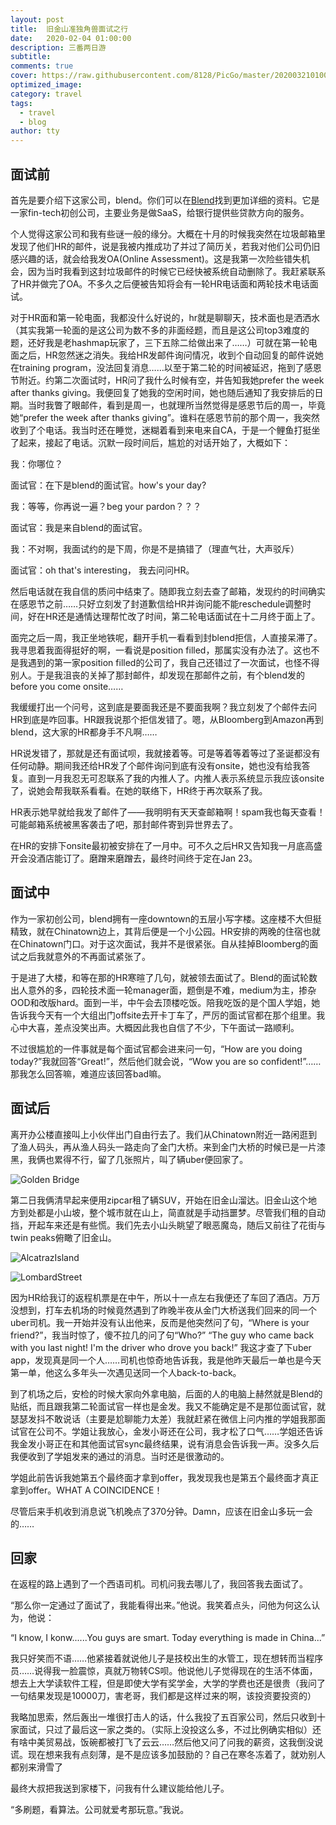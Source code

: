 ```yaml
---
layout: post
title:  旧金山准独角兽面试之行
date:   2020-02-04 01:00:00
description: 三番两日游
subtitle: 
comments: true
cover: https://raw.githubusercontent.com/8128/PicGo/master/20200321010044.png
optimized_image: 
category: travel
tags:
  - travel
  - blog
author: tty
---
```


## 面试前

首先是要介绍下这家公司，blend。你们可以在[Blend](https://blend.com/)找到更加详细的资料。它是一家fin-tech初创公司，主要业务是做SaaS，给银行提供些贷款方向的服务。

个人觉得这家公司和我有些谜一般的缘分。大概在十月的时候我突然在垃圾邮箱里发现了他们HR的邮件，说是我被内推成功了并过了简历关，若我对他们公司仍旧感兴趣的话，就会给我发OA(Online Assessment)。这是我第一次险些错失机会，因为当时我看到这封垃圾邮件的时候它已经快被系统自动删除了。我赶紧联系了HR并做完了OA。不多久之后便被告知将会有一轮HR电话面和两轮技术电话面试。

对于HR面和第一轮电面，我都没什么好说的，hr就是聊聊天，技术面也是洒洒水（其实我第一轮面的是这公司为数不多的非面经题，而且是这公司top3难度的题，还好我是老hashmap玩家了，三下五除二给做出来了……）可就在第一轮电面之后，HR忽然迷之消失。我给HR发邮件询问情况，收到个自动回复的邮件说她在training program，没法回复消息……以至于第二轮的时间被延迟，拖到了感恩节附近。约第二次面试时，HR问了我什么时候有空，并告知我她prefer the week after thanks giving。我便回复了她我的空闲时间，她也随后通知了我安排后的日期。当时我瞥了眼邮件，看到是周一，也就理所当然觉得是感恩节后的周一，毕竟她“prefer the week after thanks giving”。谁料在感恩节前的那个周一，我突然收到了个电话。我当时还在睡觉，迷糊着看到来电来自CA，于是一个鲤鱼打挺坐了起来，接起了电话。沉默一段时间后，尴尬的对话开始了，大概如下：

我：你哪位？

面试官：在下是blend的面试官。how's your day?

我：等等，你再说一遍？beg your pardon？？？

面试官：我是来自blend的面试官。

我：不对啊，我面试约的是下周，你是不是搞错了（理直气壮，大声驳斥）

面试官：oh that's interesting， 我去问问HR。

然后电话就在我自信的质问中结束了。随即我立刻去查了邮箱，发现约的时间确实在感恩节之前……只好立刻发了封道歉信给HR并询问能不能reschedule调整时间，好在HR还是通情达理帮忙改了时间，第二轮电话面试在十二月终于面上了。

面完之后一周，我正坐地铁呢，翻开手机一看看到封blend拒信，人直接呆滞了。我寻思着我面得挺好的啊，一看说是position filled，那属实没有办法了。这也不是我遇到的第一家position filled的公司了，我自己还错过了一次面试，也怪不得别人。于是我沮丧的关掉了那封邮件，却发现在那邮件之前，有个blend发的before you come onsite……

我缓缓打出一个问号，这到底是要面我还是不要面我啊？我立刻发了个邮件去问HR到底是咋回事。HR跟我说那个拒信发错了。嗯，从Bloomberg到Amazon再到blend，这大家的HR都身手不凡啊……

HR说发错了，那就是还有面试呗，我就接着等。可是等着等着等过了圣诞都没有任何动静。期间我还给HR发了个邮件询问到底有没有onsite，她也没有给我答复。直到一月我忍无可忍联系了我的内推人了。内推人表示系统显示我应该onsite了，说她会帮我联系看看。在她的联络下，HR终于再次联系了我。

HR表示她早就给我发了邮件了——我明明有天天查邮箱啊！spam我也每天查看！可能邮箱系统被黑客袭击了吧，那封邮件寄到异世界去了。

在HR的安排下onsite最初被安排在了一月中。可不久之后HR又告知我一月底高盛开会没酒店能订了。磨蹭来磨蹭去，最终时间终于定在Jan 23。

## 面试中

作为一家初创公司，blend拥有一座downtown的五层小写字楼。这座楼不大但挺精致，就在Chinatown边上，其背后便是一个小公园。HR安排的两晚的住宿也就在Chinatown门口。对于这次面试，我并不是很紧张。自从挂掉Bloomberg的面试之后我就意外的不再面试紧张了。

于是进了大楼，和等在那的HR寒暄了几句，就被领去面试了。Blend的面试轮数出人意外的多，四轮技术面一轮manager面，题倒是不难，medium为主，掺杂OOD和改版hard。面到一半，中午会去顶楼吃饭。陪我吃饭的是个国人学姐，她告诉我今天有一个大组出门offsite去开卡丁车了，严厉的面试官都在那个组里。我心中大喜，差点没笑出声。大概因此我也自信了不少，下午面试一路顺利。

不过很尴尬的一件事就是每个面试官都会进来问一句，“How are you doing today?”我就回答“Great!”，然后他们就会说，“Wow you are so confident!”……那我怎么回答嘛，难道应该回答bad嘛。

## 面试后

离开办公楼直接叫上小伙伴出门自由行去了。我们从Chinatown附近一路闲逛到了渔人码头，再从渔人码头一路走向了金门大桥。来到金门大桥的时候已是一片漆黑，我俩也累得不行，留了几张照片，叫了辆uber便回家了。

![Golden Bridge](https://raw.githubusercontent.com/8128/PicGo/master/20200321010853.png)

第二日我俩清早起来便用zipcar租了辆SUV，开始在旧金山溜达。旧金山这个地方到处都是小山坡，整个城市就在山上，简直就是手动挡噩梦。尽管我们租的自动挡，开起车来还是有些慌。我们先去小山头眺望了眼恶魔岛，随后又前往了花街与twin peaks俯瞰了旧金山。

![AlcatrazIsland](https://raw.githubusercontent.com/8128/PicGo/master/20200321010921.png)

![LombardStreet](https://raw.githubusercontent.com/8128/PicGo/master/20200321010951.png)

因为HR给我订的返程机票是在中午，所以十一点左右我便还了车回了酒店。万万没想到，打车去机场的时候竟然遇到了昨晚半夜从金门大桥送我们回来的同一个uber司机。我一开始并没有认出他来，反而是他突然问了句，“Where is your friend?”，我当时惊了，傻不拉几的问了句“Who?” “The guy who came back with you last night! I'm the driver who drove you back!” 我这才查了下uber app，发现真是同一个人……司机也惊奇地告诉我，我是他昨天最后一单也是今天第一单，他这么多年头一次遇见送同一个人back-to-back。

到了机场之后，安检的时候大家向外拿电脑，后面的人的电脑上赫然就是Blend的贴纸，而且跟我第二轮面试官一样也是金发。我又不能确定是不是那位面试官，就瑟瑟发抖不敢说话（主要是尬聊能力太差）我就赶紧在微信上问内推的学姐我那面试官在公司不。学姐让我放心，金发小哥还在公司，我才松了口气……学姐还告诉我金发小哥正在和其他面试官sync最终结果，说有消息会告诉我一声。没多久后我便收到了学姐发来的通过的消息。当时还是很激动的。

学姐此前告诉我她第五个最终面才拿到offer，我发现我也是第五个最终面才真正拿到offer。WHAT A COINCIDENCE！

尽管后来手机收到消息说飞机晚点了370分钟。Damn，应该在旧金山多玩一会的……

## 回家

在返程的路上遇到了一个西语司机。司机问我去哪儿了，我回答我去面试了。

“那么你一定通过了面试了，我能看得出来。”他说。我笑着点头，问他为何这么认为，他说：

“I know, I konw......You guys are smart. Today everything is made in China...”

我只好笑而不语……他紧接着就说他儿子是技校出生的水管工，现在想转而当程序员……说得我一脸震惊，真就万物转CS呗。他说他儿子觉得现在的生活不体面，想去上大学读软件工程，但是即使大学有奖学金，大学的学费也还是很贵（我问了一句结果发现是10000刀，害老哥，我们都是这样过来的啊，该投资要投资的）

我略加思索，然后轰出一堆很打击人的话，什么我投了五百家公司，然后只收到十家面试，只过了最后这一家之类的。（实际上没投这么多，不过比例确实相似）还有啥中美贸易战，饭碗都被打飞了云云……然后他又问了问我的薪资，这我倒没说谎。现在想来我有点刻薄，是不是应该多加鼓励的？自己在寒冬冻着了，就劝别人都别来滑雪了

最终大叔把我送到家楼下，问我有什么建议能给他儿子。

“多刷题，看算法。公司就爱考那玩意。”我说。